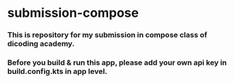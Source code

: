 # submission-compose

### This is repository for my submission in compose class of dicoding academy.

### Before you build & run this app, please add your own api key in build.config.kts in app level.
